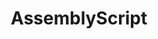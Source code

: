 ---
git: https://github.com/AssemblyScript
logohandle: assemblyscript
sort: assemblyscript
title: AssemblyScript
twitter: https://x.com/AssemblyScript
website: https://www.assemblyscript.org/
---